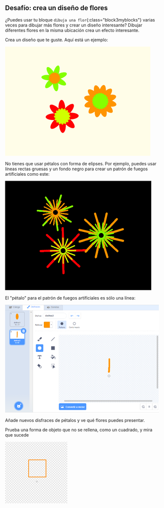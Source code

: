 ## Desafío: crea un diseño de flores

¿Puedes usar tu bloque `dibuja una flor`{:class="block3myblocks"} varias veces para dibujar más flores y crear un diseño interesante? Dibujar diferentes flores en la misma ubicación crea un efecto interesante.

Crea un diseño que te guste. Aquí está un ejemplo:

![captura de pantalla](images/flower-three.png)

No tienes que usar pétalos con forma de elipses. Por ejemplo, puedes usar líneas rectas gruesas y un fondo negro para crear un patrón de fuegos artificiales como este:

![captura de pantalla](images/flower-fireworks.png)

El "pétalo" para el patrón de fuegos artificiales es sólo una línea:

![captura de pantalla](images/flower-firework-petal.png)

Añade nuevos disfraces de pétalos y ve qué flores puedes presentar.

Prueba una forma de objeto que no se rellena, como un cuadrado, y mira que sucede

![captura de pantalla](images/flower-square-petal.png)